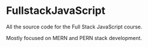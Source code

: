 # FullstackJavaScript
All the source code for the Full Stack JavaScript course.

Mostly focused on MERN and PERN stack development.
